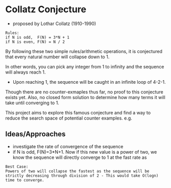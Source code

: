 # Collatz Conjecture #

- proposed by Lothar Collatz (1910-1990)
```
Rules: 
if N is odd,  F(N) = 3*N + 1
if N is even, F(N) = N / 2 
```

By following these two simple rules/arithmetic operations, it is conjectured that every natural number will collapse down to 1.

In other words, you can pick any integer from 1 to infinity and the sequence will always reach 1.
* Upon reaching 1, the sequence will be caught in an infinite loop of 4-2-1.

Though there are no counter-exmaples thus far, no proof to this conjecture exists yet.
Also, no closed form solution to determine how many terms it will take until converging to 1.

This project aims to explore this famous conjecture and find a way to reduce the search space of potential counter examples.
e.g. 

## Ideas/Approaches ##
* investigate the rate of convergence of the sequence
* if N is odd, F(N)=3*N+1. Now if this new value is a power of two, we know the sequence will directly converge to 1 at the fast rate as 

```
Best Case:
Powers of two will collapse the fastest as the sequence will be strictly decreasing through division of 2 - This would take O(logn) time to converge.
```
